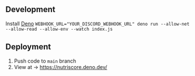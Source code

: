 ## Development
Install [Deno](https://deno.land/)
`WEBHOOK_URL="YOUR_DISCORD_WEBHOOK_URL" deno run --allow-net --allow-read --allow-env --watch index.js`

## Deployment

1. Push code to `main` branch
2. View at → https://nutriscore.deno.dev/




